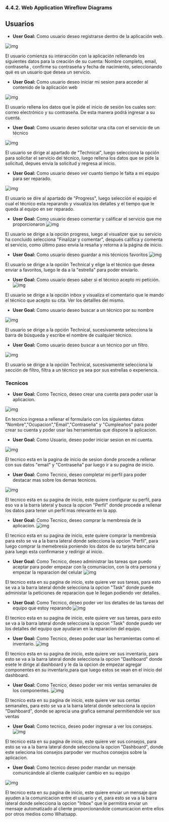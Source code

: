 ### 4.4.2. Web Application Wireflow Diagrams
## Usuarios

* __User Goal:__ Como usuario deseo registrarse dentro de la aplicación web.

![img](img/Group%2013.png)

El usuario comienza su interacción con la aplicación rellenando los siguientes datos para la creación de su cuenta: Nombre completo, email, contraseña , confirme su contraseña y fecha de nacimiento, seleccionando qué es  un usuario que desea un servicio.

* __User Goal:__ Como usuario deseo iniciar mi sesion para acceder al contenido de la aplicación web

![img](img/Group%2014.png)

El usuario rellena los datos que le pide el inicio de sesión los cuales son: correo electrónico y su contraseña. De esta manera podrá ingresar a su cuenta.

* __User Goal:__ Como usuario deseo solicitar una cita con el servicio de un técnico

![img](img/Group%2016.png)

El usuario se dirige al apartado de "Technical", luego selecciona la opción para solicitar el servicio del técnico, luego rellena los datos que se pide la solicitud, depues envia la solicitud y regresa al inicio.

* __User Goal:__  Como usuario deseo ver cuanto tiempo le falta a mi equipo para ser reparado.

![img](img/Group%2017.png)

El usuario se dire al apartado de "Progress", luego selección el equipo el cual el técnico esta reparando y visualiza los detalles y el tiempo que le queda al equipo en ser reparado.

* __User Goal:__  Como usuario deseo comentar y calificar el servicio que me proporcionaron
![img](img/Group%2018.png)

El usuario se dirige a la opción progress, luego al visualizer que su servicio ha concluido selecciona "Finalizar y comentar", después califica y comenta el servicio, como último paso envia la resaña y retorna a la página de inicio.

* __User Goal:__ Como usuario deseo guardar a mis técnicos favoritos 
![img](img/Group%2019.png)

El usuario se dirige a la opción Technical y elige la el técnico que desea enviar a favoritos, luego le da a la "estrella" para poder enviarlo. 

* __User Goal:__ Como usuario deseo saber si el técnico acepto mi petición.
![img](img/Group%2020.png)

El usuario se dirige a la opción inbox y visualiza el comentario que le mando el técnico que acepto su cita. Ver los detallles del mismo.

* __User Goal:__ Como usuario deseo buscar a un técnico por su nombre

![img](img/Group%2021.png)

El usuario se dirige a la opción Technical, sucesivamente selecciona la barra de búsqueda y escribe el nombre de cualquier técnico.


* __User Goal:__ Como usuario deseo buscar a un técnico por un filtro.


![img](img/Group%2022.png)

El usuario se dirige a la opción Technical, sucesivamente selecciona la sección de filtro, filtra a un  técnico ya sea por sus estrellas o experiencia.


### Tecnicos
* __User Goal:__ Como Tecnico, deseo crear una cuenta para poder usar la aplicacion.

![img](img/Group%203.png)

En tecnico ingresa a rellenar el formulario con los siguientes datos "Nombre","Ocupacion","Email","Contraseña" y "Cumpleaños" para poder crear su cuenta y poder usar las herramientas que dispone la aplicacion.

* __User Goal:__ Como Usuario, deseo poder iniciar sesion en mi cuenta.

![img](img/Group%204.png)

El tecnico esta en la pagina de inicio de sesion donde procede a rellenar con sus datos "email" y "Contraseña" par luego ir a su pagina de inicio.

* __User Goal:__ Como Tecnico, deseo completar mi perfil para poder destacar mas sobre los demas tecnicos.

![img](img/Group%205.png)

El tecnico esta en su pagina de inicio, este quiere configurar su perfil, para eso va a la barra lateral y busca la opcion "Perfil" donde procede a rellenar los datos para tener un perfil mas relevante en la app.

* __User Goal:__ Como Tecnico, deseo comprar la membresia de la aplicacion.
![img](img/Group%206.png)

El tecnico esta en su pagina de inicio, este quiere comprar la membresia para esto se va a la barra lateral donde selecciona la opcion "Perfil", para luego comprar la memebresia poniendo los datos de su tarjeta bancaria para luego esta confirmarse y redirigir al inicio.

* __User Goal:__ Como Tecnico, deseo administrar las tareas que puedo aceptar para poder empezar con la comuniacion, con la otra persona y empezar la reparacion del celular
![img](img/Group%207.png)

El tecnico esta en su pagina de inicio, este quiere ver sus tareas, para esto se va a la barra lateral donde selecciona la opcion "Task" donde puede administar la peticiones de reparacion que le llegan podiendo ver detalles.

* __User Goal:__ Como Tecnico, deseo poder ver los detalles de las tareas del equipo que estoy reparando
![img](img/Group%208.png)

El tecnico esta en su pagina de inicio, este quiere ver sus tareas, para esto se va a la barra lateral donde selecciona la opcion "Task" donde puedo ver los detalles del equipo que ayudaran en la reparacion del equipo.

* __User Goal:__ Como Tecnico, deseo poder usar las herramientas como el inventario.
![img](img/Group%209.png)

El tecnico esta en su pagina de inicio, este quiere ver sus inventario, para esto se va a la barra lateral donde selecciona la opcion "Dashboard" donde esete le dirige al dashboard y le da la opcion de empezar agregar componentes en su inventario,para que luego estos se vean en el inicio del dashboard.

* __User Goal:__ Como Tecnico, deseo poder ver mis ventas semanales de los componentes.
![img](img/Group%2010.png)

El tecnico esta en su pagina de inicio, este quiere ver sus centas semanales, para esto se va a la barra lateral donde selecciona la opcion "Dashboard", donde se aprecia una grafica semanal permitiendole ver sus ventas
* __User Goal:__ Como tecnico, deseo poder ingresar a ver los consejos.
![img](img/Group%2011.png)

El tecnico esta en su pagina de inicio, este quiere ver sus consejos, para esto se va a la barra lateral donde selecciona la opcion "Dashboard", donde este seleciona los consejos  parpoder ver muchos consejos sobre la aplicacion.

* __User Goal:__  Como tecnico deseo poder mandar un mensaje comunicándole al cliente cualquier cambio en su equipo

![img](img/Group%2012.png)

El tecnico esta en su pagina de inicio, este quiere enviar un mensaje que ayuden a la comunicacion entre el usuario y el, para esto se va a la barra lateral donde selecciona la opcion "Inbox" que le permitira enviar un mensaje automatizado al cliente proporcionandole comunicacion entre ellos por otros medios como Whatsapp.